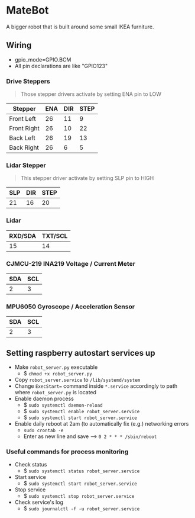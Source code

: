 # MateBot
A bigger robot that is built around some small IKEA furniture.


## Wiring

- gpio_mode=GPIO.BCM
- All pin declarations are like "GPIO123"

### Drive Steppers

> Those stepper drivers activate by setting ENA pin to LOW

| Stepper |ENA | DIR | STEP |
|-|-|-|-|
| Front Left | 26 | 11 | 9 |
| Front Right | 26 | 10 | 22 |
| Back Left | 26 | 19 | 13 |
| Back Right | 26 | 6 | 5 |

### Lidar Stepper

> This stepper driver activate by setting SLP pin to HIGH

| SLP | DIR | STEP |
|-|-|-|
| 21 | 16 | 20 |

### Lidar

| RXD/SDA | TXT/SCL |
|-|-|
| 15 | 14 |

### CJMCU-219 INA219 Voltage / Current Meter

| SDA | SCL |
|-|-|
| 2 | 3 | 

### MPU6050 Gyroscope / Acceleration Sensor

| SDA | SCL |
|-|-|
| 2 | 3 | 

## Setting raspberry autostart services up

* Make `robot_server.py` executable
    * $ `chmod +x robot_server.py`
* Copy `robot_server.service` to `/lib/systemd/system`
* Change `ExecStart=` command inside `*.service` accordingly to path where `robot_server.py` is located
* Enable daemon process
    * $ `sudo systemctl daemon-reload`
    * $ `sudo systemctl enable robot_server.service`
    * $ `sudo systemctl start robot_server.service`
* Enable daily reboot at 2am (to automatically fix (e.g.) networking errors
  * `sudo crontab -e`
  * Enter as new line and save --> `0 2 * * * /sbin/reboot`

### Useful commands for process monitoring

* Check status
    * $ `sudo systemctl status robot_server.service`
* Start service
    * $ `sudo systemctl start robot_server.service`
* Stop service
    * $ `sudo systemctl stop robot_server.service`
* Check service's log
    * $ `sudo journalctl -f -u robot_server.service`